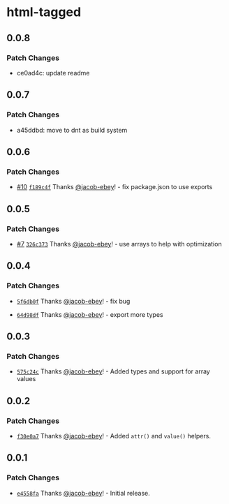 # html-tagged

## 0.0.8

### Patch Changes

- ce0ad4c: update readme

## 0.0.7

### Patch Changes

- a45ddbd: move to dnt as build system

## 0.0.6

### Patch Changes

- [#10](https://github.com/jacob-ebey/html-tagged/pull/10) [`f189c4f`](https://github.com/jacob-ebey/html-tagged/commit/f189c4f7ff467cdfb395fbd456a43fa7697de644) Thanks [@jacob-ebey](https://github.com/jacob-ebey)! - fix package.json to use exports

## 0.0.5

### Patch Changes

- [#7](https://github.com/jacob-ebey/html-tagged/pull/7) [`326c373`](https://github.com/jacob-ebey/html-tagged/commit/326c3733777c1e76ca111c2dafed4f9c4facc869) Thanks [@jacob-ebey](https://github.com/jacob-ebey)! - use arrays to help with optimization

## 0.0.4

### Patch Changes

- [`5f6db0f`](https://github.com/jacob-ebey/html-tagged/commit/5f6db0f9cc0c87f554eb82b5fda59eae20c34c08) Thanks [@jacob-ebey](https://github.com/jacob-ebey)! - fix bug

- [`64d98df`](https://github.com/jacob-ebey/html-tagged/commit/64d98dfcc861760f3c4f2f94670c0928623cfd8b) Thanks [@jacob-ebey](https://github.com/jacob-ebey)! - export more types

## 0.0.3

### Patch Changes

- [`575c24c`](https://github.com/jacob-ebey/html-tagged/commit/575c24c6c7ac4ae540043bca9169af63b18e8924) Thanks [@jacob-ebey](https://github.com/jacob-ebey)! - Added types and support for array values

## 0.0.2

### Patch Changes

- [`f30e0a7`](https://github.com/jacob-ebey/html-tagged/commit/f30e0a7a4f0c7e4aa90a33e86c2920c8ab8f4be7) Thanks [@jacob-ebey](https://github.com/jacob-ebey)! - Added `attr()` and `value()` helpers.

## 0.0.1

### Patch Changes

- [`e4558fa`](https://github.com/jacob-ebey/html-tagged/commit/e4558fad63ff348b6cb467b2df4d59081677054f) Thanks [@jacob-ebey](https://github.com/jacob-ebey)! - Initial release.
